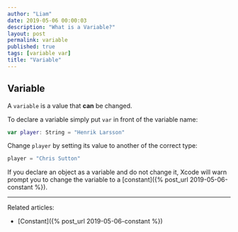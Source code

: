 ```yaml
---
author: "Liam"
date: 2019-05-06 00:00:03
description: "What is a Variable?"
layout: post
permalink: variable
published: true
tags: [variable var]
title: "Variable"
---
```


## Variable

A `variable` is a value that **can** be changed.

To declare a variable simply put `var` in front of the variable name:

```swift
var player: String = "Henrik Larsson"
```

Change `player` by setting its value to another of the correct type:

```swift
player = "Chris Sutton"
```

If you declare an object as a variable and do not change it, Xcode will warn prompt you to change the variable to a [constant]({% post_url 2019-05-06-constant %}).

---

Related articles:
- [Constant]({% post_url 2019-05-06-constant %})
